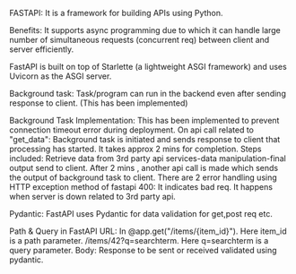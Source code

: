 FASTAPI: It is a framework for building APIs using Python.

Benefits: It supports async programming due to which it can handle large number of simultaneous requests (concurrent req) between client and server efficiently.

FastAPI is built on top of Starlette (a lightweight ASGI framework) and uses Uvicorn as the ASGI server.

Background task: Task/program can run in the backend even after sending response to client. (This has been implemented)

Background Task Implementation:
This has been implemented to prevent connection timeout error during deployment.
On api call related to "get_data": Background task is initiated and sends response to client that processing has started.
It takes approx 2 mins for completion. Steps included: Retrieve data from 3rd party api services-data manipulation-final output send to client.
After 2 mins , another api call is made which sends the output of background task to client. There are 2 error handling using HTTP exception method of fastapi
400: It indicates bad req. It happens when server is down related to 3rd party api.

Pydantic:
FastAPI uses Pydantic for data validation for get,post req etc.

Path & Query in FastAPI URL: 
In @app.get("/items/{item_id}").
Here item_id is a path parameter.
/items/42?q=searchterm. Here q=searchterm is a query parameter.
Body: Response to be sent or received validated using pydantic.







